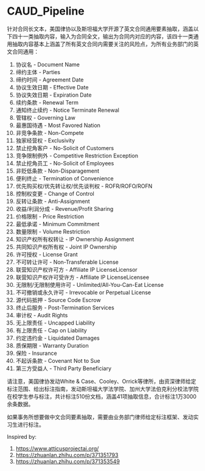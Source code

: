 # CAUD_Pipeline

针对合同长文本，美国律协以及斯坦福大学开源了英文合同通用要素抽取，涵盖以下四十一类抽取内容，输入为合同全文，输出为合同内对应的内容，该四十一类通用抽取内容基本上涵盖了所有英文合同内需要关注的风险点，为所有业务部门的英文合同通用：

1. 协议名 - Document Name
2. 缔约主体 - Parties
3. 缔约时间 - Agreement Date
4. 协议生效日期 - Effective Date
5. 协议失效日期 - Expiration Date
6. 续约条款 - Renewal Term
7. 通知终止续约 - Notice Terminate Renewal
8. 管辖权 - Governing Law
9. 最惠国待遇 - Most Favored Nation
10. 非竞争条款 - Non-Compete
11. 独家经营权 - Exclusivity
12. 禁止挖角客户 - No-Solicit of Customers
13. 竞争限制例外 - Competitive Restriction Exception
14. 禁止挖角员工 - No-Solicit of Employees
15. 非贬低条款 - Non-Disparagement
16. 便利终止 - Termination of Convenience
17. 优先购买权/优先转让权/优先谈判权 - ROFR/ROFO/ROFN
18. 控制权变更 - Change of Control
19. 反转让条款 - Anti-Assignment
20. 收益/利润分成 - Revenue/Profit Sharing
21. 价格限制 - Price Restriction
22. 最低承诺 - Minimum Commitment
23. 数量限制 - Volume Restriction
24. 知识产权所有权转让 - IP Ownership Assignment
25. 共同知识产权所有权 - Joint IP Ownership
26. 许可授权 - License Grant
27. 不可转让许可 - Non-Transferable License
28. 联营知识产权许可方 - Affiliate IP LicenseLicensor
29. 联营知识产权许可受许方 - Affiliate IP LicenseLicensee
30. 无限制/无限制使用许可 - Unlimited/All-You-Can-Eat License
31. 不可撤销或永久许可 - Irrevocable or Perpetual License
32. 源代码抵押 - Source Code Escrow
33. 终止后服务 - Post-Termination Services
34. 审计权 - Audit Rights
35. 无上限责任 - Uncapped Liability
36. 有上限责任 - Cap on Liability
37. 约定违约金 - Liquidated Damages
38. 质保期限 - Warranty Duration
39. 保险 - Insurance
40. 不起诉条款 - Covenant Not to Sue
41. 第三方受益人 - Third Party Beneficiary

请注意，美国律协发动White & Case、Cooley、Orrick等律所，由资深律师给定标注范围、给出标注指南，发动斯坦福大学法学院、加州大学法伯克利分校法学院在校学生参与标注，共计标注510份文档，涵盖41项抽取信息，合计标注1万3000余条数据。

如果事务所想要做中文合同要素抽取，需要由业务部门律师给定标注框架、发动实习生进行标注。

Inspired by:

1. https://www.atticusprojectai.org/
2. https://zhuanlan.zhihu.com/p/371351793
3. https://zhuanlan.zhihu.com/p/371353549
